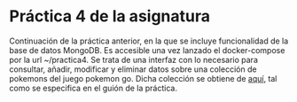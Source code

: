 # Práctica 4 de la asignatura
Continuación de la práctica anterior, en la que se incluye funcionalidad de la base de datos MongoDB. Es accesible una vez lanzado el docker-compose por la url ~/practica4. Se trata de una interfaz con lo necesario para consultar, añadir, modificar y eliminar datos sobre una colección de pokemons del juego pokemon go.
Dicha colección se obtiene de [aquí](https://github.com/SouthbankSoftware/dbkoda-data/blob/master/SampleCollections/dump/SampleCollections/samples_pokemon.bson), tal como se especifica en el guión de la práctica.
